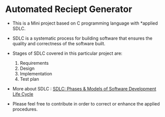 # Automated Reciept Generator 
* This is a Mini project based on C programming language with *applied SDLC.

* SDLC is a systematic process for building software that ensures the quality and correctness of the software built.

* Stages of SDLC covered in this particular project are:
  1. Requirements
  2. Design
  3. Implementation
  4. Test plan

* More about SDLC : [SDLC: Phases & Models of Software Development Life Cycle](https://www.guru99.com/software-development-life-cycle-tutorial.html)

* Please feel free to contribute in order to correct or enhance the applied procedures.
  
